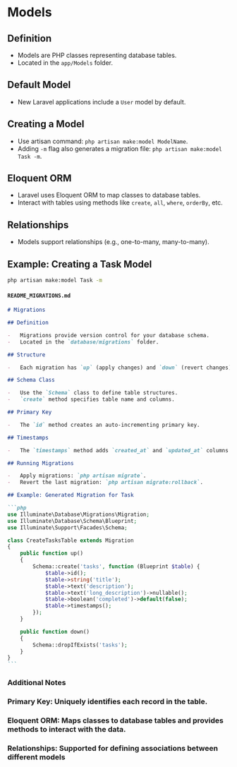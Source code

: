 # Models

## Definition

-   Models are PHP classes representing database tables.
-   Located in the `app/Models` folder.

## Default Model

-   New Laravel applications include a `User` model by default.

## Creating a Model

-   Use artisan command: `php artisan make:model ModelName`.
-   Adding `-m` flag also generates a migration file: `php artisan make:model Task -m`.

## Eloquent ORM

-   Laravel uses Eloquent ORM to map classes to database tables.
-   Interact with tables using methods like `create`, `all`, `where`, `orderBy`, etc.

## Relationships

-   Models support relationships (e.g., one-to-many, many-to-many).

## Example: Creating a Task Model

```bash
php artisan make:model Task -m
```

#### `README_MIGRATIONS.md`

````markdown
# Migrations

## Definition

-   Migrations provide version control for your database schema.
-   Located in the `database/migrations` folder.

## Structure

-   Each migration has `up` (apply changes) and `down` (revert changes) methods.

## Schema Class

-   Use the `Schema` class to define table structures.
-   `create` method specifies table name and columns.

## Primary Key

-   The `id` method creates an auto-incrementing primary key.

## Timestamps

-   The `timestamps` method adds `created_at` and `updated_at` columns.

## Running Migrations

-   Apply migrations: `php artisan migrate`.
-   Revert the last migration: `php artisan migrate:rollback`.

## Example: Generated Migration for Task

```php
use Illuminate\Database\Migrations\Migration;
use Illuminate\Database\Schema\Blueprint;
use Illuminate\Support\Facades\Schema;

class CreateTasksTable extends Migration
{
    public function up()
    {
        Schema::create('tasks', function (Blueprint $table) {
            $table->id();
            $table->string('title');
            $table->text('description');
            $table->text('long_description')->nullable();
            $table->boolean('completed')->default(false);
            $table->timestamps();
        });
    }

    public function down()
    {
        Schema::dropIfExists('tasks');
    }
}
```
````

### Additional Notes

### Primary Key: Uniquely identifies each record in the table.

### Eloquent ORM: Maps classes to database tables and provides methods to interact with the data.

### Relationships: Supported for defining associations between different models

